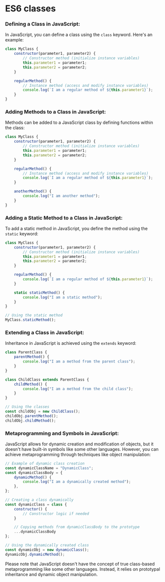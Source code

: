 # ES6 classes


### Defining a Class in JavaScript:

In JavaScript, you can define a class using the `class` keyword. Here's an example:

```javascript
class MyClass {
    constructor(parameter1, parameter2) {
        // Constructor method (initialize instance variables)
        this.parameter1 = parameter1;
        this.parameter2 = parameter2;
    }

    regularMethod() {
        // Instance method (access and modify instance variables)
        console.log(`I am a regular method of ${this.parameter1}`);
    }
}
```

### Adding Methods to a Class in JavaScript:

Methods can be added to a JavaScript class by defining functions within the class:

```javascript
class MyClass {
    constructor(parameter1, parameter2) {
        // Constructor method (initialize instance variables)
        this.parameter1 = parameter1;
        this.parameter2 = parameter2;
    }

    regularMethod() {
        // Instance method (access and modify instance variables)
        console.log(`I am a regular method of ${this.parameter1}`);
    }

    anotherMethod() {
        console.log("I am another method");
    }
}
```

### Adding a Static Method to a Class in JavaScript:

To add a static method in JavaScript, you define the method using the `static` keyword:

```javascript
class MyClass {
    constructor(parameter1, parameter2) {
        // Constructor method (initialize instance variables)
        this.parameter1 = parameter1;
        this.parameter2 = parameter2;
    }

    regularMethod() {
        console.log(`I am a regular method of ${this.parameter1}`);
    }

    static staticMethod() {
        console.log("I am a static method");
    }
}

// Using the static method
MyClass.staticMethod();
```

### Extending a Class in JavaScript:

Inheritance in JavaScript is achieved using the `extends` keyword:

```javascript
class ParentClass {
    parentMethod() {
        console.log("I am a method from the parent class");
    }
}

class ChildClass extends ParentClass {
    childMethod() {
        console.log("I am a method from the child class");
    }
}

// Using the classes
const childObj = new ChildClass();
childObj.parentMethod();
childObj.childMethod();
```

### Metaprogramming and Symbols in JavaScript:

JavaScript allows for dynamic creation and modification of objects, but it doesn't have built-in symbols like some other languages. However, you can achieve metaprogramming through techniques like object manipulation:

```javascript
// Example of dynamic class creation
const dynamicClassName = "DynamicClass";
const dynamicClassBody = {
    dynamicMethod() {
        console.log("I am a dynamically created method");
    },
};

// Creating a class dynamically
const dynamicClass = class {
    constructor() {
        // Constructor logic if needed
    }

    // Copying methods from dynamicClassBody to the prototype
    ...dynamicClassBody
};

// Using the dynamically created class
const dynamicObj = new dynamicClass();
dynamicObj.dynamicMethod();
```

Please note that JavaScript doesn't have the concept of true class-based metaprogramming like some other languages. Instead, it relies on prototypal inheritance and dynamic object manipulation.